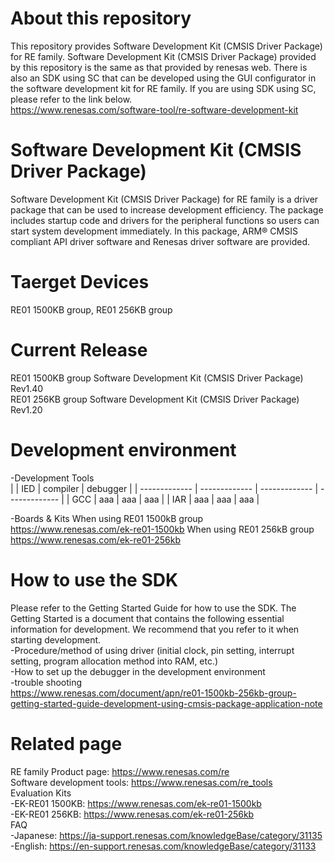 # About this repository 
This repository provides Software Development Kit (CMSIS Driver Package) for RE family.
Software Development Kit (CMSIS Driver Package) provided by this repository is the same as that provided by renesas web.
There is also an SDK using SC that can be developed using the GUI configurator in the software development kit for RE family.
If you are using SDK using SC, please refer to the link below.   
https://www.renesas.com/software-tool/re-software-development-kit

# Software Development Kit (CMSIS Driver Package)
Software Development Kit (CMSIS Driver Package) for RE family is a driver package that can be used to increase development efficiency. The package includes startup code and drivers for the peripheral functions so users can start system development immediately. In this package, ARM® CMSIS compliant API driver software and Renesas driver software are provided.


# Taerget Devices
RE01 1500KB group,  RE01 256KB group


# Current Release
RE01 1500KB group Software Development Kit (CMSIS Driver Package) Rev1.40  
RE01 256KB group Software Development Kit (CMSIS Driver Package) Rev1.20  

# Development environment
-Development Tools  
|     | IED | compiler | debugger |
| ------------- | ------------- | ------------- | ------------- |
| GCC  | aaa  | aaa  | aaa  |
| IAR  | aaa  | aaa  | aaa  |


-Boards & Kits
When using RE01 1500kB group  
https://www.renesas.com/ek-re01-1500kb
When using RE01 256kB group  
https://www.renesas.com/ek-re01-256kb  

# How to use the SDK
Please refer to the Getting Started Guide for how to use the SDK. 
The Getting Started is a document that contains the following essential information for development. We recommend that you refer to it when starting development.  
-Procedure/method of using driver (initial clock, pin setting, interrupt setting, program allocation method into RAM, etc.)  
-How to set up the debugger in the development environment  
-trouble shooting  
https://www.renesas.com/document/apn/re01-1500kb-256kb-group-getting-started-guide-development-using-cmsis-package-application-note


# Related page  
RE family Product page: https://www.renesas.com/re  
Software development tools: https://www.renesas.com/re_tools  
Evaluation Kits  
 -EK-RE01 1500KB: https://www.renesas.com/ek-re01-1500kb  
 -EK-RE01 256KB: https://www.renesas.com/ek-re01-256kb  
FAQ  
 -Japanese: https://ja-support.renesas.com/knowledgeBase/category/31135  
 -English: https://en-support.renesas.com/knowledgeBase/category/31133  
